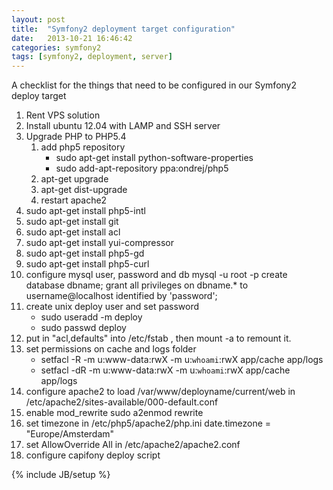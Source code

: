```yaml
---
layout: post
title:  "Symfony2 deployment target configuration"
date:   2013-10-21 16:46:42
categories: symfony2
tags: [symfony2, deployment, server]
---
```


A checklist for the things that need to be configured in our Symfony2 deploy target

<!--more-->

1. Rent VPS solution
1. Install ubuntu 12.04 with LAMP and SSH server
1. Upgrade PHP to PHP5.4
    1. add php5 repository  
        * sudo apt-get install python-software-properties
        * sudo add-apt-repository  ppa:ondrej/php5
    1. apt-get upgrade
    1. apt-get dist-upgrade
    1. restart apache2
1. sudo apt-get install php5-intl
1. sudo apt-get install git
1. sudo apt-get install acl
1. sudo apt-get install yui-compressor
1. sudo apt-get install php5-gd
1. sudo apt-get install php5-curl
1. configure mysql user, password and db
        mysql -u root -p
        create database dbname;
        grant all privileges on dbname.* to username@localhost identified by 'password';
1. create unix deploy user and set password
    * sudo useradd -m deploy
    * sudo passwd deploy
1. put in "acl,defaults" into /etc/fstab , then mount -a to remount it. 
1. set permissions on cache and logs folder 
    * setfacl -R -m u:www-data:rwX -m u:`whoami`:rwX app/cache app/logs
    * setfacl -dR -m u:www-data:rwX -m u:`whoami`:rwX app/cache app/logs
1. configure apache2 to load /var/www/deployname/current/web in /etc/apache2/sites-available/000-default.conf
1. enable mod_rewrite
        sudo a2enmod rewrite
1. set timezone in /etc/php5/apache2/php.ini
        date.timezone = "Europe/Amsterdam" 
1. set AllowOverride All in /etc/apache2/apache2.conf
1. configure capifony deploy script

{% include JB/setup %}
